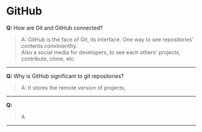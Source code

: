 # GitHub

**Q:** How are Git and GitHub connected? 

> A: GitHub is the face of Git, its interface. One way to see repositories' contents convinientlty.  
Also a social media for developers, to see each others' projects, contribute, clone, etc.

---

**Q:** Why is GitHub significant to git repositories?

> A: It stores the remote version of projects, 

---

**Q:** 

> A 

---
